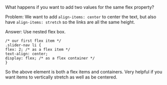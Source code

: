 What happens if you want to add two values for the same flex property?

Problem: We want to add `align-items: center` to center the text, but also have `align-items: stretch` so the links are all the same height.

Answer: Use nested flex box.

    /* our first flex item */
    .slider-nav li {
    flex: 2; /* as a flex item */
    text-align: center;
    display: flex; /* as a flex container */
    }

So the above element is both a flex items and containers. Very helpful if you want items to vertically stretch as well as be centered.
